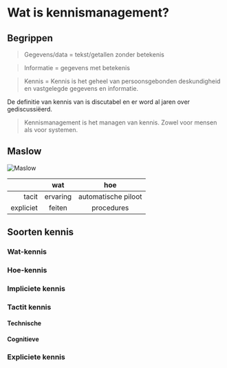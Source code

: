 # Wat is kennismanagement?

## Begrippen

> Gegevens/data = tekst/getallen zonder betekenis

> Informatie = gegevens met betekenis

> Kennis = Kennis is het geheel van persoonsgebonden deskundigheid en vastgelegde gegevens en informatie. 


De definitie van kennis van is discutabel en er word al jaren over gediscussiëerd. 

> Kennismanagement is het managen van kennis. Zowel voor mensen als voor systemen. 


## Maslow

![Maslow](http://www.nlp-groningen.com/wp-content/uploads/onbewust_bekwaam.jpg)

|           | wat      |                 hoe |
|----------:|:--------:|:-------------------:|
| tacit     | ervaring | automatische piloot |
| expliciet | feiten   |          procedures |


## Soorten kennis

### Wat-kennis


### Hoe-kennis


### Impliciete kennis

### Tactit kennis


#### Technische


#### Cognitieve


### Expliciete kennis